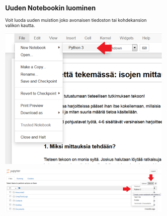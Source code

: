 ## Uuden Notebookin luominen

Voit luoda uuden muistion joko avonaisen tiedoston tai kohdekansion valikon kautta.

![new](../assets/img/new.png)

![new](../assets/img/tree2.png)
